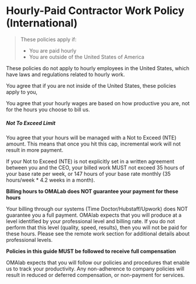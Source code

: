 # Hourly-Paid Contractor Work Policy \(International\)

> These policies apply if:
>
> * You are paid hourly
> * You are outside of the United States of America

These policies do not apply to hourly employees in the United States, which have laws and regulations related to hourly work.

You agree that if you are not inside of the United States, these policies apply to you,

You agree that your hourly wages are based on how productive you are, not for the hours you choose to bill us.

##### Not To Exceed Limit

You agree that your hours will be managed with a Not to Exceed \(NTE\) amount. This means that once you hit this cap, incremental work will not result in more payment.

If your Not to Exceed \(NTE\) is not explicitly set in a written agreement between you and the CEO, your billed work MUST not exceed 35 hours of your base rate per week, or 147 hours of your base rate monthly \(35 hours/week \* 4.2 weeks in a month\).

**Billing hours to OMALab does NOT guarantee your payment for these hours**

Your billing through our systems \(Time Doctor/Hubstaff/Upwork\) does NOT guarantee you a full payment.  OMAlab expects that you will produce at a level identified by  your professional level and billing rate. If you do not perform that this level \(quality, speed, results\), then you will not be paid for these hours. Please see the remote work section for additional details about professional levels. 

**Policies in this guide MUST be followed to receive full compensation**

OMAlab expects that you will follow our policies and procedures that enable us to track your productivity. Any non-adherence to company policies will result in reduced or deferred compensation, or non-payment for services.

